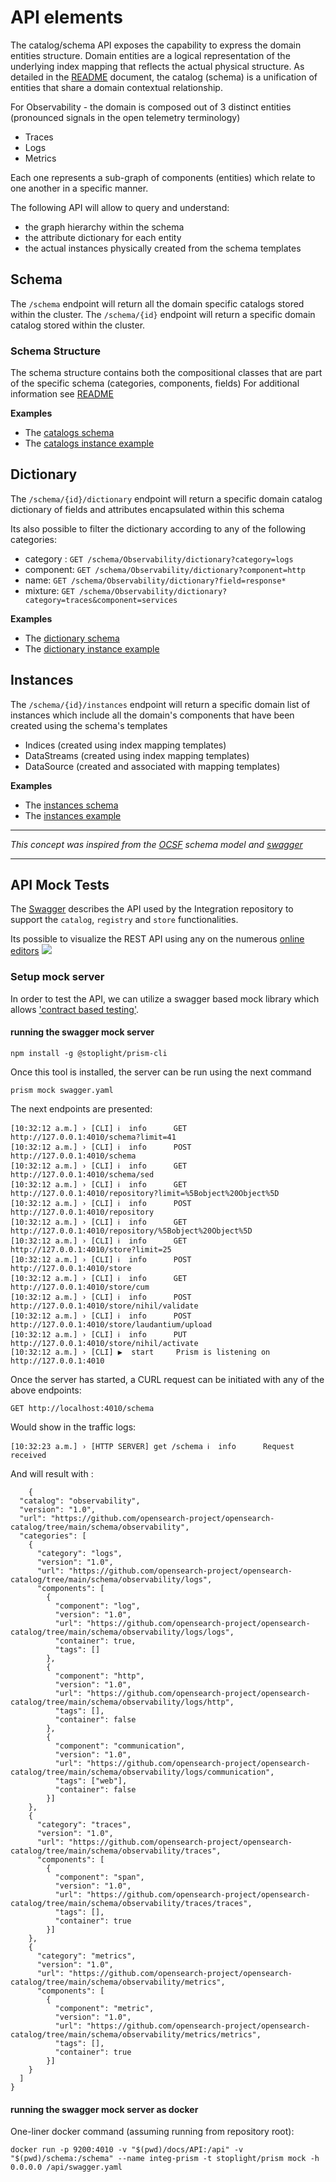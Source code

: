 # API elements
The catalog/schema API exposes the capability to express the domain entities structure.
Domain entities are a logical representation of the underlying index mapping that reflects the actual physical structure.
As detailed in the [README](../README.md) document, the catalog (schema) is a unification of entities that share a domain contextual relationship.

For Observability - the domain is composed out of 3 distinct entities (pronounced signals in the open telemetry terminology)
 - Traces
 - Logs
 - Metrics

Each one represents a sub-graph of components (entities) which relate to one another in a specific manner.

The following API will allow to query and understand:
 - the graph hierarchy within the schema
 - the attribute dictionary for each entity
 - the actual instances physically created from the schema templates


## Schema

The `/schema` endpoint will return all the domain specific catalogs stored within the cluster.
The `/schema/{id}` endpoint will return a specific domain catalog stored within the cluster.

### Schema Structure
The schema structure contains both the compositional classes that are part of the specific schema (categories, components, fields)
For additional information see [README](../README.md)

**Examples**

- The [catalogs schema](../system/catalog.schema)
- The [catalogs instance example](../system/samples/catalog.json)


## Dictionary

The `/schema/{id}/dictionary` endpoint will return a specific domain catalog dictionary of fields and attributes encapsulated within this schema

Its also possible to filter the dictionary according to any of the following categories:
 - category : `GET /schema/Observability/dictionary?category=logs`
 - component: `GET /schema/Observability/dictionary?component=http`
 - name: `GET /schema/Observability/dictionary?field=response*`
 - mixture:  `GET /schema/Observability/dictionary?category=traces&component=services`

**Examples**

- The [dictionary schema](../system/dictionary.schema)
- The [dictionary instance example](../system/samples/dictionary.json)

## Instances

The `/schema/{id}/instances` endpoint will return a specific domain list of instances which include all the domain's components that have been created using the schema's templates

 - Indices (created using index mapping templates)
 - DataStreams (created using index mapping templates)
 - DataSource (created and associated with mapping templates)


**Examples**

- The [instances schema](../system/instances.schema)
- The [instances example](../system/samples/instances.json)

---

_This concept was inspired from the [OCSF](https://schema.ocsf.io/) schema model and [swagger](https://schema.ocsf.io/doc/index.html#/)_ 

---

## API Mock Tests
The [Swagger](swagger.yaml) describes the API used by the Integration repository to support the `catalog`, `registry` and `store` functionalities.

Its possible to visualize the REST API using any on the numerous [online editors](https://editor.swagger.io/)
![](../../img/schema_api.png)

### Setup mock server
In order to test the API, we can utilize a swagger based mock library which allows ['contract based testing'](https://github.com/stoplightio/prism).

#### running the swagger mock server
````
npm install -g @stoplight/prism-cli
````
Once this tool is installed, the server can be run using the next command 
```
prism mock swagger.yaml
```
The next endpoints are presented:
```
[10:32:12 a.m.] › [CLI] ℹ  info      GET        http://127.0.0.1:4010/schema?limit=41
[10:32:12 a.m.] › [CLI] ℹ  info      POST       http://127.0.0.1:4010/schema
[10:32:12 a.m.] › [CLI] ℹ  info      GET        http://127.0.0.1:4010/schema/sed
[10:32:12 a.m.] › [CLI] ℹ  info      GET        http://127.0.0.1:4010/repository?limit=%5Bobject%20Object%5D
[10:32:12 a.m.] › [CLI] ℹ  info      POST       http://127.0.0.1:4010/repository
[10:32:12 a.m.] › [CLI] ℹ  info      GET        http://127.0.0.1:4010/repository/%5Bobject%20Object%5D
[10:32:12 a.m.] › [CLI] ℹ  info      GET        http://127.0.0.1:4010/store?limit=25
[10:32:12 a.m.] › [CLI] ℹ  info      POST       http://127.0.0.1:4010/store
[10:32:12 a.m.] › [CLI] ℹ  info      GET        http://127.0.0.1:4010/store/cum
[10:32:12 a.m.] › [CLI] ℹ  info      POST       http://127.0.0.1:4010/store/nihil/validate
[10:32:12 a.m.] › [CLI] ℹ  info      POST       http://127.0.0.1:4010/store/laudantium/upload
[10:32:12 a.m.] › [CLI] ℹ  info      PUT        http://127.0.0.1:4010/store/nihil/activate
[10:32:12 a.m.] › [CLI] ▶  start     Prism is listening on http://127.0.0.1:4010
```

Once the server has started, a CURL request can be initiated with any of the above endpoints:

`GET http://localhost:4010/schema`

Would show in the traffic logs:

`[10:32:23 a.m.] › [HTTP SERVER] get /schema ℹ  info      Request received`

And will result with :

```json5
    {
  "catalog": "observability",
  "version": "1.0",
  "url": "https://github.com/opensearch-project/opensearch-catalog/tree/main/schema/observability",
  "categories": [
    {
      "category": "logs",
      "version": "1.0",
      "url": "https://github.com/opensearch-project/opensearch-catalog/tree/main/schema/observability/logs",
      "components": [
        {
          "component": "log",
          "version": "1.0",
          "url": "https://github.com/opensearch-project/opensearch-catalog/tree/main/schema/observability/logs/logs",
          "container": true,
          "tags": []
        },
        {
          "component": "http",
          "version": "1.0",
          "url": "https://github.com/opensearch-project/opensearch-catalog/tree/main/schema/observability/logs/http",
          "tags": [],
          "container": false
        },
        {
          "component": "communication",
          "version": "1.0",
          "url": "https://github.com/opensearch-project/opensearch-catalog/tree/main/schema/observability/logs/communication",
          "tags": ["web"],
          "container": false
        }]
    },
    {
      "category": "traces",
      "version": "1.0",
      "url": "https://github.com/opensearch-project/opensearch-catalog/tree/main/schema/observability/traces",
      "components": [
        {
          "component": "span",
          "version": "1.0",
          "url": "https://github.com/opensearch-project/opensearch-catalog/tree/main/schema/observability/traces/traces",
          "tags": [],
          "container": true
        }]
    },
    {
      "category": "metrics",
      "version": "1.0",
      "url": "https://github.com/opensearch-project/opensearch-catalog/tree/main/schema/observability/metrics",
      "components": [
        {
          "component": "metric",
          "version": "1.0",
          "url": "https://github.com/opensearch-project/opensearch-catalog/tree/main/schema/observability/metrics/metrics",
          "tags": [],
          "container": true
        }]
    }
  ]
}
```



####  running the swagger mock server as docker

One-liner docker command (assuming running from repository root):

```text
docker run -p 9200:4010 -v "$(pwd)/docs/API:/api" -v "$(pwd)/schema:/schema" --name integ-prism -t stoplight/prism mock -h 0.0.0.0 /api/swagger.yaml
```